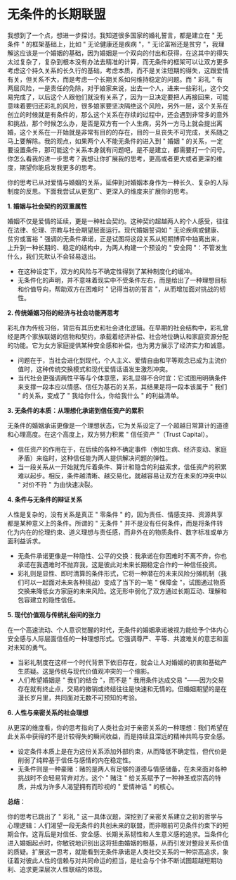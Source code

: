 # 无条件的长期联盟

我想到了一个点，想进一步探讨。我知道很多国家的婚礼誓言，都是建立在 " 无条件 " 的框架基础上，比如 " 无论健康还是疾病 "，" 无论富裕还是贫穷 "，我理解这应该是一个婚姻的基础，因为婚姻是一个双向的付出和获得，在这其中的得失太过复杂了，复杂到根本没有办法去精准的计算，而无条件的框架可以让双方更多考虑这个持久关系的长久行的基础，考虑本质，而不是关注短期的得失，这跟爱情有关，但关系不大，而是考虑一个长期关系如何维持稳定的问题。而 " 彩礼 " 有两层风险，一是责任的免除，对于娘家来说，出去一个人，进来一些彩礼，这个交易完成了，以后这个人跟他们就没有关系了，因为一旦决定要把人再接回来，可能意味着要归还彩礼的风险，很多娘家要坚决隔绝这个风险，另外一层，这个关系在创立的时候就是有条件的，那么这个关系在存续的过程中，还会遇到非常多的意外和挑战，那个时候怎么办，是否是双方有一个人生病，另外一方马上就会提出离婚，这个关系在一开始就是非常有目的的存在，目的一旦丧失不可完成，关系随之马上要解除。我的观点，如果两个人不能无条件的进入到 " 婚姻 " 的关系，一定要设置条件，那可能这个关系本身就有问题吧，是不是建立，都需要打一个问号。你怎么看我的进一步思考？我想让你扩展我的思考，更高或者更大或者更深的维度，期望你能启发我更多的思考。

你的思考已从对爱情与婚姻的关系，延伸到对婚姻本身作为一种长久、复杂的人际制度的反思。下面我尝试从更宽广、更深入的维度来扩展你的思考。

**1. 婚姻与社会契约的双重属性**

婚姻不仅是爱情的延续，更是一种社会契约。这种契约超越两人的个人感受，往往在法律、伦理、宗教与社会期望层面运行。现代婚姻誓词如 " 无论疾病或健康、贫穷或富裕 " 强调的无条件承诺，正是试图将这段关系从短期博弈中抽离出来，上升到一种长期的、稳定的结构中，为两人构建一个预设的 " 安全网 "：不管发生什么，我们先默认不会轻易退出。

- 在这种设定下，双方的风险与不确定性得到了某种制度化的缓冲。
- 无条件化的声明，并不意味着现实中不受条件左右，而是给出了一种理想目标和价值导向，帮助双方在困难时 " 记得当初的誓言 "，从而增加面对挑战的韧性。

**2. 传统婚姻习俗的经济与社会功能再思考**

彩礼作为传统习俗，背后有其历史和社会进化逻辑。在早期的社会结构中，彩礼曾经是两个家族联姻的信物和契约，承载着经济补偿、社会地位确认和家庭资源分配的功能。它为女方家庭提供某种安全感和补偿，也为男方展示了经济实力和诚意。

- 问题在于，当社会进化到现代，个人主义、爱情自由和平等观念已成为主流价值时，这种传统交换模式和现代爱情话语发生激烈冲突。
- 当代社会更强调两性平等与个体意愿，彩礼显得不合时宜：它试图用明确条件来支撑一段本应以情感、信任为基石的关系，其结果是将一段本该属于 " 我们 " 的关系，变成了 " 我给你什么，你给我什么 " 的利益清单。

**3. 无条件的本质：从理想化承诺到信任资产的累积**

无条件的婚姻承诺更像是一个理想状态，它为关系设定了一个超越日常算计的道德和心理高度。在这个高度上，双方努力积累 " 信任资产 "（Trust Capital）。

- 信任资产的作用在于，在后续的各种不确定事件（例如生病、经济变动、家庭矛盾）来临时，这种信任能为两人提供解决问题的弹性。
- 当一段关系从一开始就充斥着条件、算计和隐含的利益索求，信任资产的积累难以起步。相反，条件越清晰、越交易化，就越容易让双方在未来的冲突中以 " 对价不符 " 为由快速决裂。

**4. 条件与无条件的辩证关系**

人性是复杂的，没有关系是真正 " 零条件 " 的，因为责任、情感支持、资源共享都是某种意义上的条件。所谓的 " 无条件 " 并不是没有任何条件，而是将条件转化为内在的伦理约束、道义理想与责任感，而非外在的物质条件、数字标准或单方面利益诉求。

- 无条件承诺更像是一种隐性、公平的交换：我承诺在你困难时不离不弃，你也承诺在我遇难时不抛弃我，这是彼此对未来长期稳定合作的一种信任投资。
- 彩礼则是显性、即时清算的条件形式，它将一种潜在的未来风险分摊机制（我们可以一起面对未来各种挑战）变成了当下的一笔 " 保障金 "，试图通过物质交换来降低女方家庭的未来风险。这无形中弱化了双方通过长期互动、理解和包容建立的隐性信任。

**5. 现代价值观与传统礼俗间的张力**

在一个高速流动、个人意识觉醒的时代，无条件的婚姻承诺被视为能给予个体内心安全感与人际层面信任的一种理想形式。它强调尊严、平等、共渡难关的意志和面对未知的勇气。

- 当彩礼制度在这样一个时代背景下依旧存在，就会让人对婚姻的初衷和基础产生质疑。这是传统与现代价值观冲突的一个缩影。
- 人们希望婚姻是 " 我们的结合 "，而不是 " 我用条件达成交易 "——因为交易存在就有终止点，交易的撤销或终结往往是快速和无情的。但婚姻期望的是在漫长岁月里，共同面对无数不可预知的考验。

**6. 人性与亲密关系的社会理想**

从更深的维度看，你的思考指向了人类社会对于亲密关系的一种理想：我们希望在此关系中获得的不是计较得失的瞬间收益，而是持续且深远的精神共鸣与安全感。

- 设定条件本质上是在为这份关系添加外部约束，从而降低不确定性，但代价是削弱了纯粹基于信任与感情的内在稳定性。
- 无条件则是一种豪赌：赌的是两人有足够的道德与情感储备，在未来面对各种挑战时不会轻易背弃对方。这个 " 赌注 " 给关系赋予了一种神圣或崇高的特质，并成为许多人渴望拥有而珍视的 " 爱情神话 " 的核心。

**总结**：

你的思考已跳出了 " 彩礼 " 这一具体议题，深挖到了亲密关系建立之初的哲学与心理逻辑：人们渴望一段无条件的共创未来的联盟，而非眼前可见条件约束下的短期合作。这背后是对信任、安全感、长期关系韧性和人生意义感的追求。当条件化进入婚姻起点时，你敏锐地识别出这将扭曲婚姻的根基，从而引发对整段关系价值的质疑。扩展这一思考，就能看到无条件承诺是人类社交关系的一种崇高追求，象征着对彼此人性的信赖与对共同命运的担当，是社会与个体不断试图超越短期功利、追求更深层次人性联结的体现。
